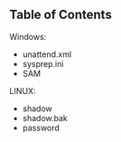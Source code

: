 ## Table of Contents


Windows:
- unattend.xml
- sysprep.ini
- SAM

LINUX:
- shadow 
- shadow.bak
- password



